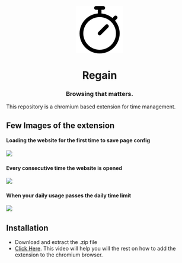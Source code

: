 <div align="center">
    <img src="https://raw.githubusercontent.com/roxylius/Regain/refs/heads/main/logo/logo-128.png"/>
    <h1>Regain</h1>
    <h3>Browsing that matters.</h3>
</div>

This repository is a chromium based extension for time management.

## Few Images of the extension 
#### Loading the website for the first time to save page config
<img src="https://i.imgur.com/3QIGKUJ_d.webp?maxwidth=1520&fidelity=grand" width="600"/>

#### Every consecutive time the website is opened
<img src="https://i.imgur.com/465zyYX_d.webp?maxwidth=1520&fidelity=grand" width="600"/>

#### When your daily usage passes the daily time limit
<img src="https://i.imgur.com/NRvKuEn_d.webp?maxwidth=1520&fidelity=grand" width="600"/>

## Installation
- Download and extract the .zip file
- [Click Here](https://www.youtube.com/watch?v=oswjtLwCUqg). This video will help you will the rest on how to add the extension to the chromium browser.
